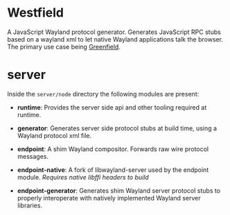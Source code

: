 # Westfield

A JavaScript Wayland protocol generator. Generates JavaScript RPC stubs based on a wayland xml to let native Wayland
applications talk the browser. The primary use case being [Greenfield](https://github.com/udevbe/greenfield).

server
======

Inside the `server/node` directory the following modules are present:

- **runtime**: Provides the server side api and other tooling required at runtime.

- **generator**: Generates server side protocol stubs at build time, using a Wayland protocol xml file.

- **endpoint**: A shim Wayland compositor. Forwards raw wire protocol messages.

- **endpoint-native**: A fork of libwayland-server used by the endpoint module. *Requires native libffi headers to build*

- **endpoint-generator**: Generates shim Wayland server protocol stubs to properly interoperate with natively implemented Wayland server libraries.
